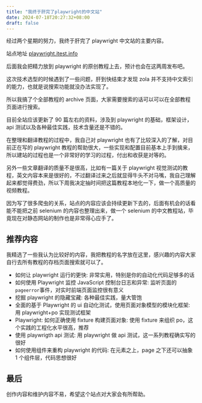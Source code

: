 ```yaml
---
title: "我终于肝完了playwright的中文站"
date: 2024-07-18T20:27:32+08:00
draft: false
---
```


经过两个星期的努力，我终于肝完了 playwright 中文站的主要内容。

站点地址 [playwright.itest.info](playwright.itest.info)

后面我会把精力放到 playwright 的原创教程上去，预计也会在这两周发布吧。

这次技术选型的时候遇到了一些问题，肝到快结束才发现 zola 并不支持中文索引的能力，也就是说搜索功能就没办法实现了。

所以我搞了个全部教程的 archive 页面，大家需要搜索的话可以可以在全部教程页面进行搜索。

目前全站应该更新了 90 篇左右的资料，涉及到 playwright 的基础，框架设计，api 测试以及各种最佳实践，技术含量还是不错的。

在整理和翻译教程的过程中，我自己对 playwright 也有了比较深入的了解，对目前正在写的 playwright 教程的帮助很大，一些实现和配置目前基本上手到擒来，所以建站的过程也是一个非常好的学习的过程，付出和收获是对等的。

另外一些文章翻译的质量不是很高，比如有一篇关于 playwright 视觉测试的教程，英文内容本来是很好的，不过翻译过来之后就显得牛头不对马嘴，我自己理解起来都觉得费劲，所以下周我决定抽时间把这篇教程本地化一下，做一个高质量的视频教程。

因为写了很多爬虫的关系，站点的内容应该会持续更新下去的，后面有机会的话看能不能把之前 selenium 的内容也整理出来，做一个 selenium 的中文教程站，毕竟现在对静态网站的制作也是非常得心应手了。

## 推荐内容

我精选了一些我认为比较好的内容，我把教程的名字放在这里，感兴趣的内容大家自行去所有教程的存档页面搜索就可以了。

- 如何让 playwright 运行的更快: 非常实用，特别是你的自动化代码足够多的话
- 如何使用 Playwright 监控 JavaScript 控制台日志和异常: 监听页面的`pageerror`事件，对实时前端页面监控很有意义
- 挖掘 playwright 的隐藏宝藏: 各种最佳实践，量大管饱
- 全面的基于 Playwright 的 ui 自动化测试，使用页面对象模型的模块化框架: 用 playwright+po 实现测试框架
- Playwright: 如何正确使用 fixture 构建页面对象: 使用 fixture 来组织 po，这个实践的工程化水平很高，推荐
- 使用 playwrigth api 测试: 用 playwright 做 api 测试，这一系列教程确实写的很好
- 如何使用组件来重构 playwright 的代码: 在元素之上，page 之下还可以抽象 1 个组件层，代码思想很好

## 最后

创作内容和维护内容不易，希望这个站点对大家会有所帮助。
